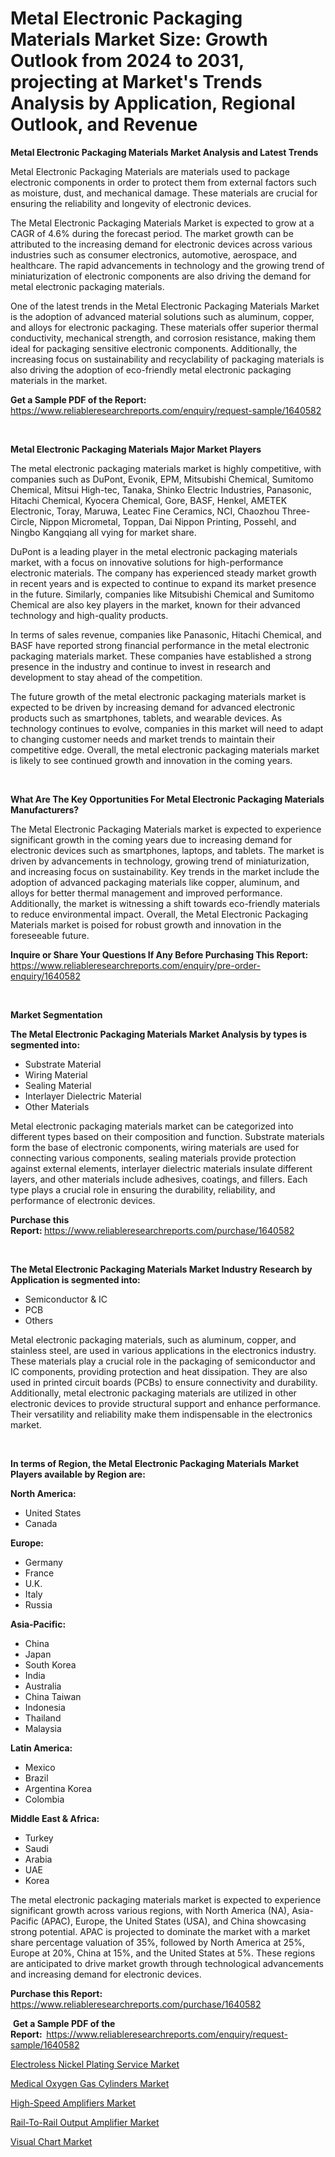 <p><h1>Metal Electronic Packaging Materials Market Size: Growth Outlook from 2024 to 2031, projecting at Market's Trends Analysis by Application, Regional Outlook, and Revenue</h1></p><p><strong>Metal Electronic Packaging Materials Market Analysis and Latest Trends</strong></p>
<p><p>Metal Electronic Packaging Materials are materials used to package electronic components in order to protect them from external factors such as moisture, dust, and mechanical damage. These materials are crucial for ensuring the reliability and longevity of electronic devices.</p><p>The Metal Electronic Packaging Materials Market is expected to grow at a CAGR of 4.6% during the forecast period. The market growth can be attributed to the increasing demand for electronic devices across various industries such as consumer electronics, automotive, aerospace, and healthcare. The rapid advancements in technology and the growing trend of miniaturization of electronic components are also driving the demand for metal electronic packaging materials.</p><p>One of the latest trends in the Metal Electronic Packaging Materials Market is the adoption of advanced material solutions such as aluminum, copper, and alloys for electronic packaging. These materials offer superior thermal conductivity, mechanical strength, and corrosion resistance, making them ideal for packaging sensitive electronic components. Additionally, the increasing focus on sustainability and recyclability of packaging materials is also driving the adoption of eco-friendly metal electronic packaging materials in the market.</p></p>
<p><strong>Get a Sample PDF of the Report:&nbsp;</strong> <a href="https://www.reliableresearchreports.com/enquiry/request-sample/1640582">https://www.reliableresearchreports.com/enquiry/request-sample/1640582</a></p>
<p>&nbsp;</p>
<p><strong>Metal Electronic Packaging Materials Major Market Players</strong></p>
<p><p>The metal electronic packaging materials market is highly competitive, with companies such as DuPont, Evonik, EPM, Mitsubishi Chemical, Sumitomo Chemical, Mitsui High-tec, Tanaka, Shinko Electric Industries, Panasonic, Hitachi Chemical, Kyocera Chemical, Gore, BASF, Henkel, AMETEK Electronic, Toray, Maruwa, Leatec Fine Ceramics, NCI, Chaozhou Three-Circle, Nippon Micrometal, Toppan, Dai Nippon Printing, Possehl, and Ningbo Kangqiang all vying for market share.</p><p>DuPont is a leading player in the metal electronic packaging materials market, with a focus on innovative solutions for high-performance electronic materials. The company has experienced steady market growth in recent years and is expected to continue to expand its market presence in the future. Similarly, companies like Mitsubishi Chemical and Sumitomo Chemical are also key players in the market, known for their advanced technology and high-quality products.</p><p>In terms of sales revenue, companies like Panasonic, Hitachi Chemical, and BASF have reported strong financial performance in the metal electronic packaging materials market. These companies have established a strong presence in the industry and continue to invest in research and development to stay ahead of the competition.</p><p>The future growth of the metal electronic packaging materials market is expected to be driven by increasing demand for advanced electronic products such as smartphones, tablets, and wearable devices. As technology continues to evolve, companies in this market will need to adapt to changing customer needs and market trends to maintain their competitive edge. Overall, the metal electronic packaging materials market is likely to see continued growth and innovation in the coming years.</p></p>
<p>&nbsp;</p>
<p><strong>What Are The Key Opportunities For Metal Electronic Packaging Materials Manufacturers?</strong></p>
<p><p>The Metal Electronic Packaging Materials market is expected to experience significant growth in the coming years due to increasing demand for electronic devices such as smartphones, laptops, and tablets. The market is driven by advancements in technology, growing trend of miniaturization, and increasing focus on sustainability. Key trends in the market include the adoption of advanced packaging materials like copper, aluminum, and alloys for better thermal management and improved performance. Additionally, the market is witnessing a shift towards eco-friendly materials to reduce environmental impact. Overall, the Metal Electronic Packaging Materials market is poised for robust growth and innovation in the foreseeable future.</p></p>
<p><strong>Inquire or Share Your Questions If Any Before Purchasing This Report:</strong> <a href="https://www.reliableresearchreports.com/enquiry/pre-order-enquiry/1640582">https://www.reliableresearchreports.com/enquiry/pre-order-enquiry/1640582</a></p>
<p>&nbsp;</p>
<p><strong>Market Segmentation</strong></p>
<p><strong>The Metal Electronic Packaging Materials Market Analysis by types is segmented into:</strong></p>
<p><ul><li>Substrate Material</li><li>Wiring Material</li><li>Sealing Material</li><li>Interlayer Dielectric Material</li><li>Other Materials</li></ul></p>
<p><p>Metal electronic packaging materials market can be categorized into different types based on their composition and function. Substrate materials form the base of electronic components, wiring materials are used for connecting various components, sealing materials provide protection against external elements, interlayer dielectric materials insulate different layers, and other materials include adhesives, coatings, and fillers. Each type plays a crucial role in ensuring the durability, reliability, and performance of electronic devices.</p></p>
<p><strong>Purchase this Report:&nbsp;</strong><a href="https://www.reliableresearchreports.com/purchase/1640582">https://www.reliableresearchreports.com/purchase/1640582</a></p>
<p>&nbsp;</p>
<p><strong>The Metal Electronic Packaging Materials Market Industry Research by Application is segmented into:</strong></p>
<p><ul><li>Semiconductor & IC</li><li>PCB</li><li>Others</li></ul></p>
<p><p>Metal electronic packaging materials, such as aluminum, copper, and stainless steel, are used in various applications in the electronics industry. These materials play a crucial role in the packaging of semiconductor and IC components, providing protection and heat dissipation. They are also used in printed circuit boards (PCBs) to ensure connectivity and durability. Additionally, metal electronic packaging materials are utilized in other electronic devices to provide structural support and enhance performance. Their versatility and reliability make them indispensable in the electronics market.</p></p>
<p>&nbsp;</p>
<p><strong>In terms of Region, the Metal Electronic Packaging Materials Market Players available by Region are:</strong></p>
<p>
    <p> <strong> North America: </strong>
        <ul>
            <li>United States</li>
            <li>Canada</li>
        </ul>
        </p> 
    <p> <strong> Europe: </strong>
        <ul>
            <li>Germany</li>
            <li>France</li>
            <li>U.K.</li>
            <li>Italy</li>
            <li>Russia</li>
        </ul>
        </p> 
    <p> <strong> Asia-Pacific: </strong>
        <ul>
            <li>China</li>
            <li>Japan</li>
            <li>South Korea</li>
            <li>India</li>
            <li>Australia</li>
            <li>China Taiwan</li>
            <li>Indonesia</li>
            <li>Thailand</li>
            <li>Malaysia</li>
        </ul>
        </p> 
    <p> <strong> Latin America: </strong>
        <ul>
            <li>Mexico</li>
            <li>Brazil</li>
            <li>Argentina Korea</li>
            <li>Colombia</li>
        </ul>
        </p> 
    <p> <strong> Middle East & Africa: </strong>
        <ul>
            <li>Turkey</li>
            <li>Saudi</li>
            <li>Arabia</li>
            <li>UAE</li>
            <li>Korea</li>
        </ul>
    </p>
    </p>
<p><p>The metal electronic packaging materials market is expected to experience significant growth across various regions, with North America (NA), Asia-Pacific (APAC), Europe, the United States (USA), and China showcasing strong potential. APAC is projected to dominate the market with a market share percentage valuation of 35%, followed by North America at 25%, Europe at 20%, China at 15%, and the United States at 5%. These regions are anticipated to drive market growth through technological advancements and increasing demand for electronic devices.</p></p>
<p><strong>Purchase this Report: </strong><a href="https://www.reliableresearchreports.com/purchase/1640582">https://www.reliableresearchreports.com/purchase/1640582</a></p>
<p>&nbsp;<strong>Get a Sample PDF of the Report:&nbsp;&nbsp;</strong><a href="https://www.reliableresearchreports.com/enquiry/request-sample/1640582">https://www.reliableresearchreports.com/enquiry/request-sample/1640582</a></p>
<p><strong></strong></p>
<p><p><a href="https://issuu.com/reportprime-2/docs/electroless-nickel-plating-service-market-size-203">Electroless Nickel Plating Service Market</a></p><p><a href="https://medium.com/@caylawisoky8698/medical-oxygen-gas-cylinders-market-analysis-its-cagr-market-segmentation-and-global-industry-e45f65a5440e">Medical Oxygen Gas Cylinders Market</a></p><p><a href="https://github.com/maliyahmorrow6654/Market-Research-Report-List-3/blob/main/high-speed-amplifiers-market.md">High-Speed Amplifiers Market</a></p><p><a href="https://github.com/ChiragRP21/Market-Research-Report-List-3/blob/main/rail-to-rail-output-amplifier-market.md">Rail-To-Rail Output Amplifier Market</a></p><p><a href="https://medium.com/@caylawisoky8698/visual-chart-market-furnishes-information-on-market-share-market-trends-and-market-growth-0ab3a17fe5cf">Visual Chart Market</a></p></p>